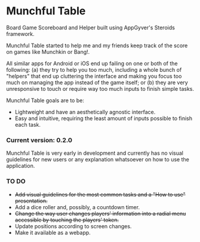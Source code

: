 # Munchful Table
Board Game Scoreboard and Helper built using AppGyver's Steroids framework.

Munchful Table started to help me and my friends keep track of the score on games like Munchkin or Bang!.

All similar apps for Android or iOS end up failing on one or both of the following: (a) they try to help you too much, including a whole bunch of "helpers" that end up cluttering the interface and making you focus too much on managing the app instead of the game itself; or (b) they are very unresponsive to touch or require way too much inputs to finish simple tasks.

Munchful Table goals are to be:
- Lightweight and have an aesthetically agnostic interface.
- Easy and intuitive, requiring the least amount of inputs possible to finish each task.

### Current version: 0.2.0
Munchful Table is very early in development and currently has no visual guidelines for new users or any explanation whatsoever on how to use the application.

### TO DO
- ~~Add visual guidelines for the most common tasks and a "How to use" presentation.~~
- Add a dice roller and, possibly, a countdown timer.
- ~~Change the way user changes players' information into a radial menu accessible by touching the players' token.~~
- Update positions according to screen changes.
- Make it available as a webapp.
